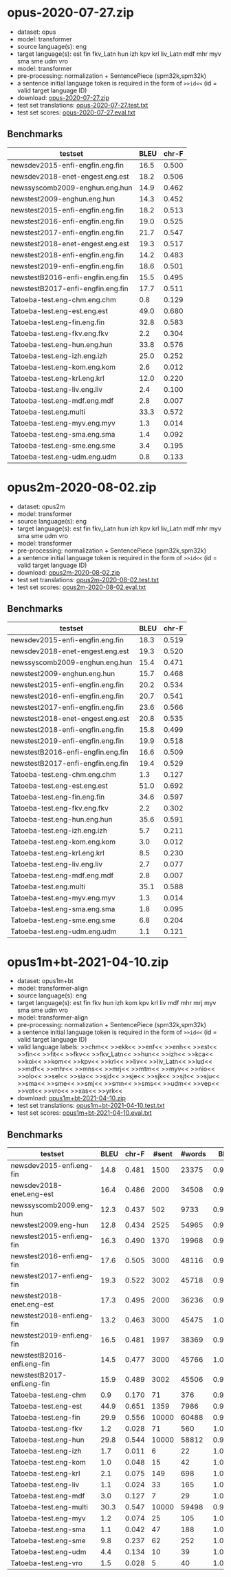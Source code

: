 # opus-2020-07-27.zip

* dataset: opus
* model: transformer
* source language(s): eng
* target language(s): est fin fkv_Latn hun izh kpv krl liv_Latn mdf mhr myv sma sme udm vro
* model: transformer
* pre-processing: normalization + SentencePiece (spm32k,spm32k)
* a sentence initial language token is required in the form of `>>id<<` (id = valid target language ID)
* download: [opus-2020-07-27.zip](https://object.pouta.csc.fi/Tatoeba-MT-models/eng-urj/opus-2020-07-27.zip)
* test set translations: [opus-2020-07-27.test.txt](https://object.pouta.csc.fi/Tatoeba-MT-models/eng-urj/opus-2020-07-27.test.txt)
* test set scores: [opus-2020-07-27.eval.txt](https://object.pouta.csc.fi/Tatoeba-MT-models/eng-urj/opus-2020-07-27.eval.txt)

## Benchmarks

| testset               | BLEU  | chr-F |
|-----------------------|-------|-------|
| newsdev2015-enfi-engfin.eng.fin 	| 16.5 	| 0.500 |
| newsdev2018-enet-engest.eng.est 	| 18.2 	| 0.506 |
| newssyscomb2009-enghun.eng.hun 	| 14.9 	| 0.462 |
| newstest2009-enghun.eng.hun 	| 14.3 	| 0.452 |
| newstest2015-enfi-engfin.eng.fin 	| 18.2 	| 0.513 |
| newstest2016-enfi-engfin.eng.fin 	| 19.0 	| 0.525 |
| newstest2017-enfi-engfin.eng.fin 	| 21.7 	| 0.547 |
| newstest2018-enet-engest.eng.est 	| 19.3 	| 0.517 |
| newstest2018-enfi-engfin.eng.fin 	| 14.2 	| 0.483 |
| newstest2019-enfi-engfin.eng.fin 	| 18.6 	| 0.501 |
| newstestB2016-enfi-engfin.eng.fin 	| 15.5 	| 0.495 |
| newstestB2017-enfi-engfin.eng.fin 	| 17.7 	| 0.511 |
| Tatoeba-test.eng-chm.eng.chm 	| 0.8 	| 0.129 |
| Tatoeba-test.eng-est.eng.est 	| 49.0 	| 0.680 |
| Tatoeba-test.eng-fin.eng.fin 	| 32.8 	| 0.583 |
| Tatoeba-test.eng-fkv.eng.fkv 	| 2.2 	| 0.304 |
| Tatoeba-test.eng-hun.eng.hun 	| 33.8 	| 0.576 |
| Tatoeba-test.eng-izh.eng.izh 	| 25.0 	| 0.252 |
| Tatoeba-test.eng-kom.eng.kom 	| 2.6 	| 0.012 |
| Tatoeba-test.eng-krl.eng.krl 	| 12.0 	| 0.220 |
| Tatoeba-test.eng-liv.eng.liv 	| 2.4 	| 0.100 |
| Tatoeba-test.eng-mdf.eng.mdf 	| 2.8 	| 0.007 |
| Tatoeba-test.eng.multi 	| 33.3 	| 0.572 |
| Tatoeba-test.eng-myv.eng.myv 	| 1.3 	| 0.014 |
| Tatoeba-test.eng-sma.eng.sma 	| 1.4 	| 0.092 |
| Tatoeba-test.eng-sme.eng.sme 	| 3.4 	| 0.195 |
| Tatoeba-test.eng-udm.eng.udm 	| 0.8 	| 0.133 |


# opus2m-2020-08-02.zip

* dataset: opus2m
* model: transformer
* source language(s): eng
* target language(s): est fin fkv_Latn hun izh kpv krl liv_Latn mdf mhr myv sma sme udm vro
* model: transformer
* pre-processing: normalization + SentencePiece (spm32k,spm32k)
* a sentence initial language token is required in the form of `>>id<<` (id = valid target language ID)
* download: [opus2m-2020-08-02.zip](https://object.pouta.csc.fi/Tatoeba-MT-models/eng-urj/opus2m-2020-08-02.zip)
* test set translations: [opus2m-2020-08-02.test.txt](https://object.pouta.csc.fi/Tatoeba-MT-models/eng-urj/opus2m-2020-08-02.test.txt)
* test set scores: [opus2m-2020-08-02.eval.txt](https://object.pouta.csc.fi/Tatoeba-MT-models/eng-urj/opus2m-2020-08-02.eval.txt)

## Benchmarks

| testset               | BLEU  | chr-F |
|-----------------------|-------|-------|
| newsdev2015-enfi-engfin.eng.fin 	| 18.3 	| 0.519 |
| newsdev2018-enet-engest.eng.est 	| 19.3 	| 0.520 |
| newssyscomb2009-enghun.eng.hun 	| 15.4 	| 0.471 |
| newstest2009-enghun.eng.hun 	| 15.7 	| 0.468 |
| newstest2015-enfi-engfin.eng.fin 	| 20.2 	| 0.534 |
| newstest2016-enfi-engfin.eng.fin 	| 20.7 	| 0.541 |
| newstest2017-enfi-engfin.eng.fin 	| 23.6 	| 0.566 |
| newstest2018-enet-engest.eng.est 	| 20.8 	| 0.535 |
| newstest2018-enfi-engfin.eng.fin 	| 15.8 	| 0.499 |
| newstest2019-enfi-engfin.eng.fin 	| 19.9 	| 0.518 |
| newstestB2016-enfi-engfin.eng.fin 	| 16.6 	| 0.509 |
| newstestB2017-enfi-engfin.eng.fin 	| 19.4 	| 0.529 |
| Tatoeba-test.eng-chm.eng.chm 	| 1.3 	| 0.127 |
| Tatoeba-test.eng-est.eng.est 	| 51.0 	| 0.692 |
| Tatoeba-test.eng-fin.eng.fin 	| 34.6 	| 0.597 |
| Tatoeba-test.eng-fkv.eng.fkv 	| 2.2 	| 0.302 |
| Tatoeba-test.eng-hun.eng.hun 	| 35.6 	| 0.591 |
| Tatoeba-test.eng-izh.eng.izh 	| 5.7 	| 0.211 |
| Tatoeba-test.eng-kom.eng.kom 	| 3.0 	| 0.012 |
| Tatoeba-test.eng-krl.eng.krl 	| 8.5 	| 0.230 |
| Tatoeba-test.eng-liv.eng.liv 	| 2.7 	| 0.077 |
| Tatoeba-test.eng-mdf.eng.mdf 	| 2.8 	| 0.007 |
| Tatoeba-test.eng.multi 	| 35.1 	| 0.588 |
| Tatoeba-test.eng-myv.eng.myv 	| 1.3 	| 0.014 |
| Tatoeba-test.eng-sma.eng.sma 	| 1.8 	| 0.095 |
| Tatoeba-test.eng-sme.eng.sme 	| 6.8 	| 0.204 |
| Tatoeba-test.eng-udm.eng.udm 	| 1.1 	| 0.121 |


# opus1m+bt-2021-04-10.zip

* dataset: opus1m+bt
* model: transformer-align
* source language(s): eng
* target language(s): est fin fkv hun izh kom kpv krl liv mdf mhr mrj myv sma sme udm vro
* model: transformer-align
* pre-processing: normalization + SentencePiece (spm32k,spm32k)
* a sentence initial language token is required in the form of `>>id<<` (id = valid target language ID)
* valid language labels: >>chm<< >>ekk<< >>enf<< >>enh<< >>est<< >>fin<< >>fit<< >>fkv<< >>fkv_Latn<< >>hun<< >>izh<< >>kca<< >>koi<< >>kom<< >>kpv<< >>krl<< >>liv<< >>liv_Latn<< >>lud<< >>mdf<< >>mhr<< >>mns<< >>mrj<< >>mtm<< >>myv<< >>nio<< >>olo<< >>sel<< >>sia<< >>sjd<< >>sje<< >>sjk<< >>sjt<< >>sju<< >>sma<< >>sme<< >>smj<< >>smn<< >>sms<< >>udm<< >>vep<< >>vot<< >>vro<< >>xas<< >>yrk<<
* download: [opus1m+bt-2021-04-10.zip](https://object.pouta.csc.fi/Tatoeba-MT-models/eng-urj/opus1m+bt-2021-04-10.zip)
* test set translations: [opus1m+bt-2021-04-10.test.txt](https://object.pouta.csc.fi/Tatoeba-MT-models/eng-urj/opus1m+bt-2021-04-10.test.txt)
* test set scores: [opus1m+bt-2021-04-10.eval.txt](https://object.pouta.csc.fi/Tatoeba-MT-models/eng-urj/opus1m+bt-2021-04-10.eval.txt)

## Benchmarks

| testset | BLEU  | chr-F | #sent | #words | BP |
|---------|-------|-------|-------|--------|----|
| newsdev2015-enfi.eng-fin 	| 14.8 	| 0.481 	| 1500 	| 23375 	| 0.994 |
| newsdev2018-enet.eng-est 	| 16.4 	| 0.486 	| 2000 	| 34508 	| 0.989 |
| newssyscomb2009.eng-hun 	| 12.3 	| 0.437 	| 502 	| 9733 	| 0.994 |
| newstest2009.eng-hun 	| 12.8 	| 0.434 	| 2525 	| 54965 	| 0.983 |
| newstest2015-enfi.eng-fin 	| 16.3 	| 0.490 	| 1370 	| 19968 	| 0.994 |
| newstest2016-enfi.eng-fin 	| 17.6 	| 0.505 	| 3000 	| 48116 	| 0.968 |
| newstest2017-enfi.eng-fin 	| 19.3 	| 0.522 	| 3002 	| 45718 	| 0.975 |
| newstest2018-enet.eng-est 	| 17.3 	| 0.495 	| 2000 	| 36236 	| 0.979 |
| newstest2018-enfi.eng-fin 	| 13.2 	| 0.463 	| 3000 	| 45475 	| 1.000 |
| newstest2019-enfi.eng-fin 	| 16.5 	| 0.481 	| 1997 	| 38369 	| 0.936 |
| newstestB2016-enfi.eng-fin 	| 14.5 	| 0.477 	| 3000 	| 45766 	| 1.000 |
| newstestB2017-enfi.eng-fin 	| 15.9 	| 0.489 	| 3002 	| 45506 	| 0.980 |
| Tatoeba-test.eng-chm 	| 0.9 	| 0.170 	| 71 	| 376 	| 0.973 |
| Tatoeba-test.eng-est 	| 44.9 	| 0.651 	| 1359 	| 7986 	| 0.968 |
| Tatoeba-test.eng-fin 	| 29.9 	| 0.556 	| 10000 	| 60488 	| 0.923 |
| Tatoeba-test.eng-fkv 	| 1.2 	| 0.028 	| 71 	| 560 	| 1.000 |
| Tatoeba-test.eng-hun 	| 29.8 	| 0.544 	| 10000 	| 58812 	| 0.959 |
| Tatoeba-test.eng-izh 	| 1.7 	| 0.011 	| 6 	| 22 	| 1.000 |
| Tatoeba-test.eng-kom 	| 1.0 	| 0.048 	| 15 	| 42 	| 1.000 |
| Tatoeba-test.eng-krl 	| 2.1 	| 0.075 	| 149 	| 698 	| 1.000 |
| Tatoeba-test.eng-liv 	| 1.1 	| 0.024 	| 33 	| 165 	| 1.000 |
| Tatoeba-test.eng-mdf 	| 3.0 	| 0.127 	| 7 	| 29 	| 1.000 |
| Tatoeba-test.eng-multi 	| 30.3 	| 0.547 	| 10000 	| 59498 	| 0.947 |
| Tatoeba-test.eng-myv 	| 1.2 	| 0.074 	| 25 	| 105 	| 1.000 |
| Tatoeba-test.eng-sma 	| 1.1 	| 0.042 	| 47 	| 188 	| 1.000 |
| Tatoeba-test.eng-sme 	| 9.8 	| 0.237 	| 62 	| 252 	| 1.000 |
| Tatoeba-test.eng-udm 	| 4.4 	| 0.134 	| 10 	| 39 	| 1.000 |
| Tatoeba-test.eng-vro 	| 1.5 	| 0.028 	| 5 	| 40 	| 1.000 |

